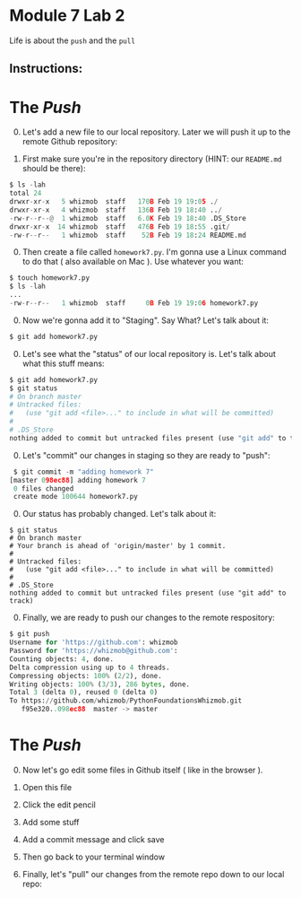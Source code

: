 # Module 7 Lab 2

Life is about the `push` and the `pull`

## Instructions:

# The *Push*
0. Let's add a new file to our local repository. Later we will push it up to the remote Github repository:

0. First make sure you're in the repository directory (HINT: our `README.md` should be there):

  ```python
  $ ls -lah
  total 24
  drwxr-xr-x   5 whizmob  staff   170B Feb 19 19:05 ./
  drwxr-xr-x   4 whizmob  staff   136B Feb 19 18:40 ../
  -rw-r--r--@  1 whizmob  staff   6.0K Feb 19 18:40 .DS_Store
  drwxr-xr-x  14 whizmob  staff   476B Feb 19 18:55 .git/
  -rw-r--r--   1 whizmob  staff    52B Feb 19 18:24 README.md
  ```
  
0. Then create a file called `homework7.py`. I'm gonna use a Linux command to do that ( also available on Mac ). 
Use whatever you want:
  ```python
  $ touch homework7.py
  $ ls -lah
  ...
  -rw-r--r--   1 whizmob  staff     0B Feb 19 19:06 homework7.py
  ```
  
0. Now we're gonna add it to "Staging". Say What? Let's talk about it:
  ```python
  $ git add homework7.py
  ```

0. Let's see what the "status" of our local repository is. Let's talk about what this stuff means:
  ```python
  $ git add homework7.py 
  $ git status
  # On branch master
  # Untracked files:
  #   (use "git add <file>..." to include in what will be committed)
  #
  #	.DS_Store
  nothing added to commit but untracked files present (use "git add" to track)
  ```
  
0. Let's "commit" our changes in staging so they are ready to "push":
  ```python
   $ git commit -m "adding homework 7"
  [master 098ec88] adding homework 7
   0 files changed
   create mode 100644 homework7.py
  ```
0. Our status has probably changed. Let's talk about it:
  ```python3
  $ git status
  # On branch master
  # Your branch is ahead of 'origin/master' by 1 commit.
  #
  # Untracked files:
  #   (use "git add <file>..." to include in what will be committed)
  #
  #	.DS_Store
  nothing added to commit but untracked files present (use "git add" to track)
  ```
  
0. Finally, we are ready to push our changes to the remote respository:
  ```python
  $ git push
  Username for 'https://github.com': whizmob
  Password for 'https://whizmob@github.com': 
  Counting objects: 4, done.
  Delta compression using up to 4 threads.
  Compressing objects: 100% (2/2), done.
  Writing objects: 100% (3/3), 286 bytes, done.
  Total 3 (delta 0), reused 0 (delta 0)
  To https://github.com/whizmob/PythonFoundationsWhizmob.git
     f95e320..098ec88  master -> master
  ```
  
# The *Push*

0. Now let's go edit some files in Github itself ( like in the browser ).

0. Open this file

0. Click the edit pencil

0. Add some stuff

0. Add a commit message and click save

0. Then go back to your terminal window

0. Finally, let's "pull" our changes from the remote repo down to our local repo:


  
  
